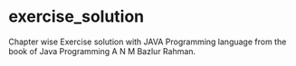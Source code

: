 # exercise_solution
Chapter wise Exercise solution with JAVA Programming  language from the book of  Java Programming A N M Bazlur Rahman.
